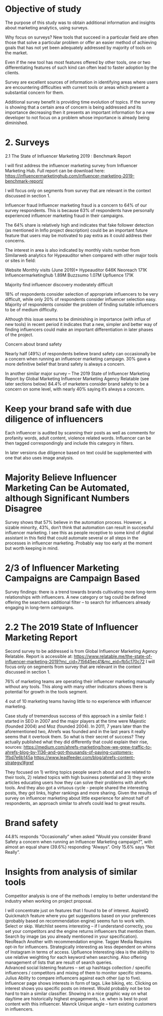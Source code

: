 # Objective of study

The purpose of this study was to obtain additional information and insights about marketing analytics, using surveys.

Why focus on surveys?
New tools that succeed in a particular field are often those that solve a particular problem or offer an easier method of achieving goals that has not yet been adequately addressed by majority of tools on the market. 

Even if the new tool has most features offered by other tools, one or two differentiating features of such kind can often lead to faster adoption by the clients. 

Survey are excellent sources of information in identifying areas where users are encountering difficulties with current tools or areas which present a substantial concern for them. 

Additional survey benefit is providing time evolution of topics. If the survey is showing that a certain area of concern is being addressed and its importance decreasing then it presents an important information for a new developer to not focus on a problem whose importance is already being diminished. 

# 2. Surveys

2.1 The State of Influencer Marketing 2019 : Benchmark Report 

I will first address the influencer marketing survey from Influencer Marketing Hub. Full report can be download here: 
https://influencermarketinghub.com/influencer-marketing-2019-benchmark-report/ 

I will focus only on segments from survey that are relevant in the context discussed in section 1. 

Influencer fraud 
Influencer marketing fraud is a concern to 64% of our survey respondents. This is because 63% of respondents have personally experienced influencer marketing fraud in their campaigns. 

The 64% share is relatively high and indicates that fake follower detection (as mentioned in Inflo project description) could be an important future feature that users may be motivated to pay extra as it could address their concerns. 

The interest in area is also indicated by monthly visits number from Similarweb analytics for Hypeauditor when compared with other major tools or sites in field: 

Website	Monthly visits (June 2019)*
Hypeauditor	646K
Neoreach	171K
Influencermarketinghub	1.89M
Buzzsumo	1.07M
Upfluence	171K

Majority find influencer discovery moderately difficult

18% of respondents consider selection of appropriate influencers to be very difficult, while only 20% of respondents consider influencer selection easy. Majority of respondents consider the problem of finding suitable influencers to be of medium difficulty.

Although this issue seems to be diminishing in importance (with influx of new tools) in recent period it indicates that a new, simpler and better way of finding influencers could make an important differentiation in later phases of the project. 

Concern about brand safety

Nearly half (49%) of respondents believe brand safety can occasionally be a concern when running an influencer marketing campaign. 30% gave a more definitive belief that brand safety is always a concern.

In another similar major survey – The 2019 State of Influencer Marketing Report by Global Marketing Influencer Marketing Agency Relatable (see later sections below) 84.4% of marketers consider brand safety to be a concern on some level, with nearly 40% saying it’s always a concern. 

# Keep your brand safe with due diligence of influencers 
Each influencer is audited by scanning their posts as well as comments for profanity words, adult content, violence related words. Influencer can be then tagged correspondingly and include this category in filters. 

In later versions due diligence based on text could be supplemented with one that also uses image analysis. 

# Majority Believe Influencer Marketing Can be Automated, although Significant Numbers Disagree
Survey shows that 57% believe in the automation process. However, a sizable minority, 43%, don’t think that automation can result in successful influencer marketing.
I see this as people receptive to some kind of digital assistant in this field that could automate several or all steps in the processes in influencer marketing. Probably way too early at the moment but worth keeping in mind. 

# 2/3 of Influencer Marketing Campaigns are Campaign Based
Survey findings: there is a trend towards brands cultivating more long-term relationships with influencers.
A new category or tag could be defined offering the searchers additional filter – to search for influencers already engaging in long-term campaigns. 

# 2.2 The 2019 State of Influencer Marketing Report 
Second survey to be addressed is from Global Influencer Marketing Agency Relatable. Report is accessible at: 
https://www.relatable.me/the-state-of-influencer-marketing-2019?mc_cid=715645ec41&mc_eid=fb5c170c72 
I will focus only on segments from survey that are relevant in the context discussed in section 1. 

76% of marketing teams are operating their influencer marketing manually without any tools. 
This along with many other indicators shows there is potential for growth in the tools segment. 

4 out of 10 marketing teams having little to no experience with influencer marketing. 

Case study of tremendous success of this approach in a similar field: 
I started in SEO in 2007 and the major players at the time were Majestic (founded 2004) and Moz (founded 2004). In 2011, 7 years later than the aforementioned two, Ahrefs was founded and in the last years it really seems that it overtook them. So what is their secret of success? They actually published what they did differently that could explain their rise, sources:
https://medium.com/ahrefs-marketing/how-we-grew-traffic-to-ahrefs-blog-by-1136-and-got-thousands-of-paying-customers-1fbd7e6b145a 
https://www.leadfeeder.com/blog/ahrefs-content-strategy/#gref 

They focused on 1) writing topics people search about and are related to their tools, 2) related topics with high business potential and 3) they wrote articles educating users how they can solve their problems with ahrefs tools.
And they also got a virtuous cycle - people shared the interesting posts, they got links, higher rankings and more sharing.
Given the results of survey on influencer marketing about little experience for almost half of respondents, an approach similar to ahrefs could lead to great results. 

# Brand safety
44.8% responds “Occasionally” when asked “Would you consider Brand Safety a concern when running an Influencer Marketing campaign?”, with almost an equal share (39.6%) responding “Always”. Only 15.6% says “Not Really”. 

# Insights from analysis of similar tools
Competitor analysis is one of the methods I employ to better understand the industry when working on project proposal. 

I will concentrate just on features that I found to be of interest. 
AspireIQ
Quickmatch feature where you get suggestions based on your preferences (probably based on recommendation engine) seems fun to work with. Select or skip. 
Watchlist seems interesting – if I understand correctly, you set your competitors and the engine returns influencers that mention them. 
Search by image (as you already mentioned in your specification). 
NeoReach
Another with recommendation engine. 
Tagger Media 
Requires opt-in for influencers. Strategically interesting as less dependent on whims of Instagram in terms of access. 
Upfluence
Interesting idea is the ability to use relative weighting for each keyword when searching.
Also offering management of lists that are result of search queries.  
Advanced social listening features – set up hashtags collection / specific influencers / competitors and mixing of them to monitor specific streams. 
Julius
Ability to compare influencers against each other (up to five). 
Influencer page shows interests in form of tags. Like biking, etc. Clicking on interest shows you specific posts on interest. Would probably not be too hard to train a similar classifier. 
Showing in a nice graphic way on what day/time are historically highest engagements, i.e. when is best to post content with this influencer. 
 Mavrck
Unique angle – turn existing customers in influencers. 

